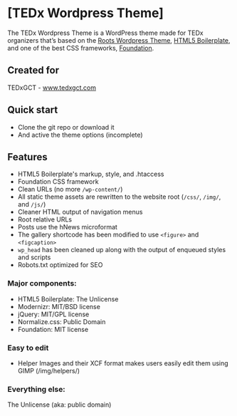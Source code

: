 # [TEDx Wordpress Theme]

The TEDx Wordpress Theme is a WordPress theme made for TEDx organizers that’s based on the [Roots Wordpress Theme](http://www.rootstheme.com/), [HTML5 Boilerplate](http://html5boilerplate.com/), and one of the best CSS frameworks, [Foundation](http://foundation.zurb.com/).

## Created for
TEDxGCT - www.tedxgct.com

## Quick start

* Clone the git repo or download it
* And active the theme options (incomplete)

## Features

* HTML5 Boilerplate's markup, style, and .htaccess
* Foundation CSS framework
* Clean URLs (no more `/wp-content/`)
* All static theme assets are rewritten to the website root (`/css/`, `/img/`, and `/js/`)
* Cleaner HTML output of navigation menus
* Root relative URLs
* Posts use the hNews microformat
* The gallery shortcode has been modified to use `<figure>` and `<figcaption>`
* `wp_head` has been cleaned up along with the output of enqueued styles and scripts
* Robots.txt optimized for SEO

### Major components:

* HTML5 Boilerplate: The Unlicense
* Modernizr: MIT/BSD license
* jQuery: MIT/GPL license
* Normalize.css: Public Domain
* Foundation: MIT license

### Easy to edit

* Helper Images and their XCF format makes users easily edit them using GIMP (/img/helpers/)

### Everything else:

The Unlicense (aka: public domain)
